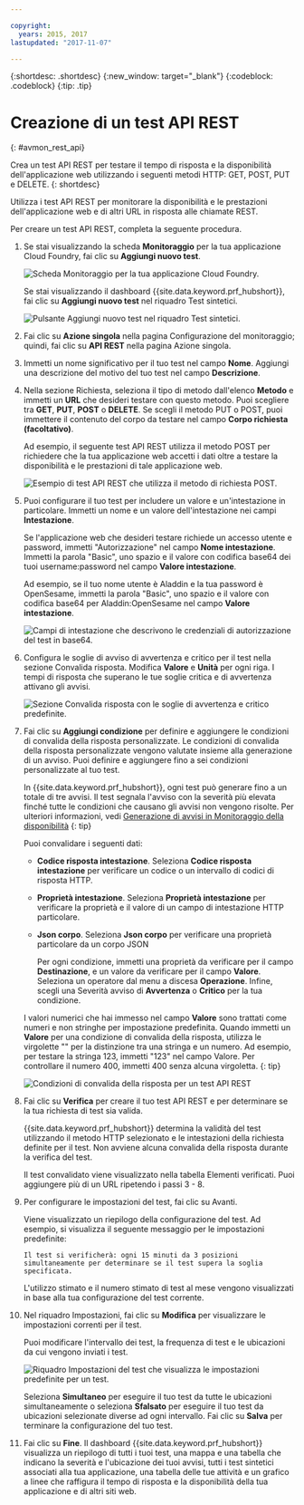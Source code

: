 ```yaml
---

copyright:
  years: 2015, 2017
lastupdated: "2017-11-07"

---
```


{:shortdesc: .shortdesc}
{:new_window: target="_blank"}
{:codeblock: .codeblock}
{:tip: .tip}

# Creazione di un test API REST
{: #avmon_rest_api}

Crea un test API REST per testare il tempo di risposta e la disponibilità dell'applicazione web utilizzando i seguenti metodi HTTP: GET, POST, PUT e DELETE.
{: shortdesc}

Utilizza i test API REST per monitorare la disponibilità e le prestazioni dell'applicazione web e di altri URL in risposta alle chiamate REST.

Per creare un test API REST, completa la seguente procedura.

1.  Se stai visualizzando la scheda **Monitoraggio** per la tua applicazione Cloud Foundry, fai clic su **Aggiungi nuovo test**.

    ![Scheda Monitoraggio per la tua applicazione Cloud Foundry.](images/avmon_tab.png)

    Se stai visualizzando il dashboard {{site.data.keyword.prf_hubshort}}, fai clic su **Aggiungi nuovo test** nel riquadro Test sintetici.

    ![Pulsante Aggiungi nuovo test nel riquadro Test sintetici.](images/syn_tests_pane.jpg)

2.  Fai clic su **Azione singola** nella pagina Configurazione del monitoraggio; quindi, fai clic su **API REST** nella pagina Azione singola.
3.  Immetti un nome significativo per il tuo test nel campo **Nome**. Aggiungi una descrizione
del motivo del tuo test nel campo **Descrizione**.
4.  Nella sezione Richiesta, seleziona il tipo di metodo dall'elenco **Metodo** e immetti un **URL** che desideri testare con questo metodo. Puoi scegliere tra
**GET**, **PUT**, **POST** o
**DELETE**. Se scegli il metodo PUT o POST, puoi immettere il contenuto del corpo da testare nel campo **Corpo richiesta (facoltativo)**.

    Ad esempio, il seguente test API REST utilizza il metodo POST per richiedere che la tua applicazione web accetti i dati oltre a testare la disponibilità e le prestazioni di tale applicazione web.

    ![Esempio di test API REST che utilizza il metodo di richiesta POST.](images/avmon_restapi_post.png)

5.  Puoi configurare il tuo test per includere un valore e un'intestazione in particolare. Immetti un nome e un valore dell'intestazione
nei campi **Intestazione**.

    Se l'applicazione web che desideri testare richiede un accesso utente e password, immetti "Autorizzazione" nel campo **Nome intestazione**. Immetti la parola "Basic", uno spazio e il valore con codifica base64 dei tuoi username:password nel campo **Valore intestazione**.

    Ad esempio, se il tuo nome utente è Aladdin e la tua password è OpenSesame, immetti la parola "Basic", uno spazio e il valore con codifica base64 per Aladdin:OpenSesame nel campo **Valore intestazione**.

    ![Campi di intestazione che descrivono le credenziali di autorizzazione del test in base64.](images/avmon_apitest_auth.png)

6.  Configura le soglie di avviso di avvertenza e critico per il test nella sezione Convalida risposta. Modifica **Valore** e **Unità**
per ogni riga. I tempi di risposta che superano le tue soglie critica e di avvertenza attivano gli avvisi.

    ![Sezione Convalida risposta con le soglie di avvertenza e critico predefinite.](images/avmon_restapi_resp_val.png)

7.  Fai clic su **Aggiungi condizione** per definire e aggiungere le condizioni
di convalida della risposta personalizzate. Le condizioni di convalida della risposta personalizzate vengono valutate insieme alla generazione
di un avviso. Puoi definire e aggiungere fino a sei condizioni personalizzate al tuo test.

    In {{site.data.keyword.prf_hubshort}}, ogni test può generare
fino a un totale di tre avvisi. Il test segnala l'avviso con la severità più elevata finché tutte le condizioni che causano gli avvisi non vengono risolte. Per ulteriori informazioni, vedi [Generazione di avvisi in Monitoraggio della disponibilità](avmon_alert_desc.html "In Monitoraggio della disponibilità, i test possono generare un totale di tre avvisi. Il test segnala l'avviso con la severità più elevata finché la condizione che causa l'avviso non viene risolta.")
    {: tip}

    Puoi convalidare i seguenti dati:

    - **Codice risposta intestazione**. Seleziona **Codice risposta intestazione** per verificare un codice o un intervallo
di codici di risposta HTTP.
    - **Proprietà intestazione**. Seleziona **Proprietà intestazione** per verificare la proprietà e il valore di un campo di intestazione HTTP particolare.
    - **Json corpo**. Seleziona **Json corpo** per verificare una proprietà particolare da un corpo JSON

      Per ogni condizione, immetti una proprietà da verificare per il campo **Destinazione**, e
un valore da verificare per il campo **Valore**. Seleziona un operatore dal menu a discesa
**Operazione**. Infine, scegli una Severità avviso di **Avvertenza** o **Critico** per la tua condizione.

    I valori numerici che hai immesso nel campo **Valore** sono trattati come numeri
e non stringhe per impostazione predefinita. Quando immetti un **Valore** per una condizione di convalida della risposta,
utilizza le virgolette "" per la distinzione tra una stringa e un numero. Ad esempio, per testare la stringa 123, immetti "123" nel campo Valore. Per controllare il numero
400, immetti 400 senza alcuna virgoletta.
    {: tip}

    ![Condizioni di convalida della risposta per un test API REST](images/avmon_restapi_resp_val2.png)

8.  Fai clic su **Verifica** per creare il tuo test API REST e per determinare se la tua richiesta
di test sia valida.

    {{site.data.keyword.prf_hubshort}} determina la validità del test
utilizzando il metodo HTTP selezionato e le intestazioni della richiesta definite per il test. Non avviene
alcuna convalida della risposta durante la verifica del test.

    Il test convalidato viene visualizzato nella tabella Elementi verificati. Puoi aggiungere più di un URL ripetendo i passi 3 - 8.

9.  Per configurare le impostazioni del test, fai clic su Avanti.

    Viene visualizzato un riepilogo della configurazione del test. Ad esempio, si visualizza il
seguente messaggio per le impostazioni predefinite:

    ``Il test si verificherà: ogni 15 minuti da 3 posizioni simultaneamente per determinare se il
test supera la soglia specificata.``

    L'utilizzo stimato e il numero stimato di test al mese vengono visualizzati in base alla tua configurazione del test corrente.

10. Nel riquadro Impostazioni, fai clic su **Modifica** per visualizzare le impostazioni correnti per il test.

    Puoi modificare l'intervallo dei test,
la frequenza di test e le ubicazioni da cui vengono inviati i test.

    ![Riquadro Impostazioni del test che visualizza le impostazioni predefinite per un test.](images/avmon_settings.png)

    Seleziona **Simultaneo** per eseguire il tuo test da tutte le ubicazioni simultaneamente
o seleziona **Sfalsato** per eseguire il tuo test
da ubicazioni selezionate diverse ad ogni intervallo. Fai clic su **Salva** per terminare la configurazione del tuo
test.

11. Fai clic su **Fine**. Il dashboard {{site.data.keyword.prf_hubshort}} visualizza un riepilogo di tutti i tuoi test, una mappa e una tabella che indicano la severità e l'ubicazione dei tuoi avvisi, tutti i test sintetici associati alla tua applicazione, una tabella delle tue attività e un grafico a linee che raffigura il tempo di risposta e la disponibilità della tua applicazione e di altri siti web.
